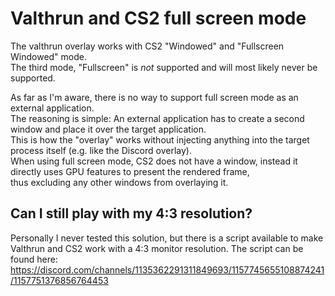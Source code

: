 # Valthrun and CS2 full screen mode
The valthrun overlay works with CS2 "Windowed" and "Fullscreen Windowed" mode.  
The third mode, "Fullscreen" is *not* supported and will most likely never be supported.  
  
As far as I'm aware, there is no way to support full screen mode as an external application.  
The reasoning is simple: An external application has to create a second window and place it over the target application.  
This is how the "overlay" works without injecting anything into the target process itself (e.g. like the Discord overlay).  
When using full screen mode, CS2 does not have a window, instead it directly uses GPU features to present the rendered frame,  
thus excluding any other windows from overlaying it.

## Can I still play with my 4:3 resolution?
Personally I never tested this solution, but there is a script available to make Valthrun and CS2 work with
a 4:3 monitor resolution. The script can be found here:  
https://discord.com/channels/1135362291311849693/1157745655108874241/1157751376856764453